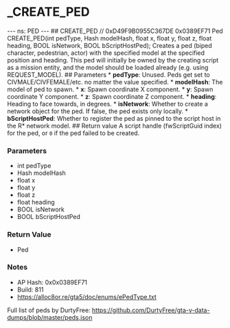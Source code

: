 # _CREATE_PED

--- ns: PED --- ## CREATE_PED  // 0xD49F9B0955C367DE 0x0389EF71 Ped CREATE_PED(int pedType, Hash modelHash, float x, float y, float z, float heading, BOOL isNetwork, BOOL bScriptHostPed);  Creates a ped (biped character, pedestrian, actor) with the specified model at the specified position and heading. This ped will initially be owned by the creating script as a mission entity, and the model should be loaded already (e.g. using REQUEST_MODEL).  ## Parameters * **pedType**: Unused. Peds get set to CIVMALE/CIVFEMALE/etc. no matter the value specified. * **modelHash**: The model of ped to spawn. * **x**: Spawn coordinate X component. * **y**: Spawn coordinate Y component. * **z**: Spawn coordinate Z component. * **heading**: Heading to face towards, in degrees. * **isNetwork**: Whether to create a network object for the ped. If false, the ped exists only locally. * **bScriptHostPed**: Whether to register the ped as pinned to the script host in the R* network model.  ## Return value A script handle (fwScriptGuid index) for the ped, or `0` if the ped failed to be created.

### Parameters
* int pedType
* Hash modelHash
* float x
* float y
* float z
* float heading
* BOOL isNetwork
* BOOL bScriptHostPed

### Return Value
* Ped

### Notes
* AP Hash: 0x0x0389EF71
* Build: 811
* https://alloc8or.re/gta5/doc/enums/ePedType.txt

Full list of peds by DurtyFree: https://github.com/DurtyFree/gta-v-data-dumps/blob/master/peds.json

